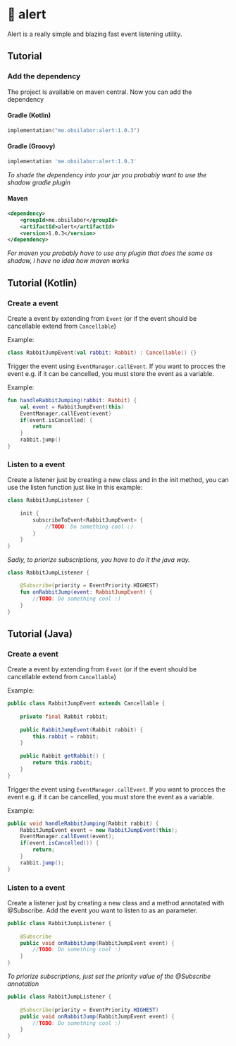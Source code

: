 # 🚨 alert

Alert is a really simple and blazing fast event listening utility. 

## Tutorial

### Add the dependency

The project is available on maven central.
Now you can add the dependency

#### Gradle (Kotlin)

```kotlin
implementation("me.obsilabor:alert:1.0.3")
```

#### Gradle (Groovy)

```groovy
implementation 'me.obsilabor:alert:1.0.3'
```
*To shade the dependency into your jar you probably want to use the shadow gradle plugin*

#### Maven

```xml
<dependency>
    <groupId>me.obsilabor</groupId>
    <artifactId>alert</artifactId>
    <version>1.0.3</version>
</dependency>
```
*For maven you probably have to use any plugin that does the same as shadow, i have no idea how maven works*

## Tutorial (Kotlin)

### Create a event

Create a event by extending from `Event` (or if the event should be cancellable extend from `Cancellable`)

Example:

```kotlin
class RabbitJumpEvent(val rabbit: Rabbit) : Cancellable() {}
```

Trigger the event using `EventManager.callEvent`. If you want to procces the event e.g. if it can be cancelled, you must store the event as a variable.

Example:

```kotlin
fun handleRabbitJumping(rabbit: Rabbit) {
    val event = RabbitJumpEvent(this)
    EventManager.callEvent(event)
    if(event.isCancelled) {
        return
    }
    rabbit.jump()
}
```

### Listen to a event

Create a listener just by creating a new class and in the init method, you can use the listen function just like in this example:

```kotlin
class RabbitJumpListener {
    
    init {
        subscribeToEvent<RabbitJumpEvent> {
            //TODO: Do something cool :)
        }
    }
}
```

*Sadly, to priorize subscriptions, you have to do it the java way.*

```kotlin
class RabbitJumpListener {

    @Subscribe(priority = EventPriority.HIGHEST)
    fun onRabbitJump(event: RabbitJumpEvent) {
        //TODO: Do something cool :)
    }
}
```


## Tutorial (Java)

### Create a event

Create a event by extending from `Event` (or if the event should be cancellable extend from `Cancellable`)

Example:

```java
public class RabbitJumpEvent extends Cancellable {
    
    private final Rabbit rabbit;
    
    public RabbitJumpEvent(Rabbit rabbit) {
        this.rabbit = rabbit;
    }
    
    public Rabbit getRabbit() {
        return this.rabbit;
    }
}
```

Trigger the event using `EventManager.callEvent`. If you want to procces the event e.g. if it can be cancelled, you must store the event as a variable.

Example:

```java
public void handleRabbitJumping(Rabbit rabbit) {
    RabbitJumpEvent event = new RabbitJumpEvent(this);
    EventManager.callEvent(event);
    if(event.isCancelled()) {
        return;    
    }
    rabbit.jump();
}
```

### Listen to a event

Create a listener just by creating a new class and a method annotated with @Subscribe. Add the event you want to listen to as an parameter.

```java
public class RabbitJumpListener {
    
    @Subscribe
    public void onRabbitJump(RabbitJumpEvent event) {
        //TODO: Do something cool :)
    }
}
```

*To priorize subscriptions, just set the priority value of the @Subscribe annotation*

```java
public class RabbitJumpListener {
    
    @Subscribe(priority = EventPriority.HIGHEST)
    public void onRabbitJump(RabbitJumpEvent event) {
        //TODO: Do something cool :)
    }
}
```
